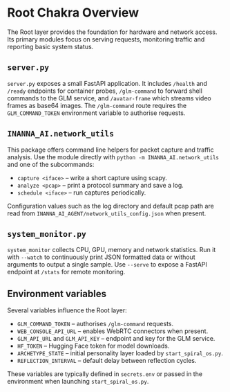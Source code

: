 # Root Chakra Overview

The Root layer provides the foundation for hardware and network access. Its primary modules focus on serving requests, monitoring traffic and reporting basic system status.

## `server.py`

`server.py` exposes a small FastAPI application. It includes `/health` and `/ready` endpoints for container probes, `/glm-command` to forward shell commands to the GLM service, and `/avatar-frame` which streams video frames as base64 images. The `/glm-command` route requires the `GLM_COMMAND_TOKEN` environment variable to authorise requests.

## `INANNA_AI.network_utils`

This package offers command line helpers for packet capture and traffic analysis. Use the module directly with `python -m INANNA_AI.network_utils` and one of the subcommands:

- `capture <iface>` – write a short capture using scapy.
- `analyze <pcap>` – print a protocol summary and save a log.
- `schedule <iface>` – run captures periodically.

Configuration values such as the log directory and default pcap path are read from `INANNA_AI_AGENT/network_utils_config.json` when present.

## `system_monitor.py`

`system_monitor` collects CPU, GPU, memory and network statistics. Run it with
`--watch` to continuously print JSON formatted data or without arguments to
output a single sample. Use `--serve` to expose a FastAPI endpoint at
`/stats` for remote monitoring.

## Environment variables

Several variables influence the Root layer:

- `GLM_COMMAND_TOKEN` – authorises `/glm-command` requests.
- `WEB_CONSOLE_API_URL` – enables WebRTC connectors when present.
- `GLM_API_URL` and `GLM_API_KEY` – endpoint and key for the GLM service.
- `HF_TOKEN` – Hugging Face token for model downloads.
- `ARCHETYPE_STATE` – initial personality layer loaded by `start_spiral_os.py`.
- `REFLECTION_INTERVAL` – default delay between reflection cycles.

These variables are typically defined in `secrets.env` or passed in the environment when launching `start_spiral_os.py`.
